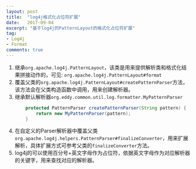 ```yaml
---
layout: post
title:  "log4j格式化占位符扩展"
date:   2017-09-04
excerpt: "基于log4j的PatternLayout的格式化占位符扩展"
tag:
- Log4j
- Format
comments: true
---
```


1. 继承```org.apache.log4j.PatternLayout```，该类是用来提供解析类和格式化结果拼接动作的，可见: ```org.apache.log4j.PatternLayout#format```
2. 覆盖父类的```org.apache.log4j.PatternLayout#createPatternParser```方法，该方法会在父类构造函数中调用，用来创建解析器。
3. 继承默认解析器```org.eddy.common.util.log.formatter.MyPatternParser```
    ``` java
        protected PatternParser createPatternParser(String pattern) {
            return new MyPatternParser(pattern);
        }
    ```
4. 在自定义的Parser解析器中覆盖父类```org.apache.log4j.helpers.PatternParser#finalizeConverter```，用来扩展解析，具体扩展方式可参考父类的```finalizeConverter```方法。
5. log4j的可以使用百分号+英文字母作为占位符，依据英文字母作为对应解析器的关键字，用来查找对应的解析器。